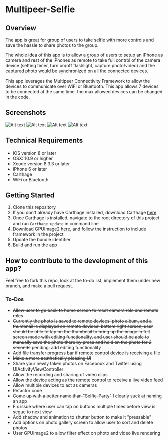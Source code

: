 # Multipeer-Selfie

## Overview
The app is great for group of users to take selfie with more controls and save the hassle to share photos to the group.

The whole idea of this app is to allow a group of users to setup an iPhone as camera and rest of the iPhones as remote to take full control of the camera device (setting timer, turn on/off flashlight, capture photo/video) and the captured photo would be synchronized on all the connected devices.

This app leverages the Multipeer Connectivity Framework to allow the devices to communicate over WiFi or Bluetooth.  This app allows 7 devices to be connected at the same time.  the max allowed devices can be changed in the code.

## Screenshots
![Alt text](/Docs/Assets/Screenshots/ss01.png=250x250?raw=true "Home Screen")
![Alt text](/Docs/Assets/Screenshots/ss02.png=250x250?raw=true "Remote Screen")
![Alt text](/Docs/Assets/Screenshots/ss05.png=250x250?raw=true "Photo Gallery Screen")
![Alt text](/Docs/Assets/Screenshots/ss03.png=250x250?raw=true "Connection Screen")

## Technical Requirements
* iOS version 8 or later
* OSX: 10.9 or higher
* Xcode version 8.3.3 or later
* iPhone 6 or later
* Carthage
* WiFi or Bluetooth

## Getting Started
1. Clone this repository
2. If you don't already have Carthage installed, download Carthage [here](https://github.com/Carthage/Carthage/releases)
3. Once Carthage is installed, navigate to the root directory of this project and run ```Carthage update``` in command line
4. Download GPUImage2 [here](https://github.com/BradLarson/GPUImage2), and follow the instruction to include framework in the project
5. Update the bundle identifier
6. Build and run the app
    
## How to contribute to the development of this app?
Feel free to fork this repo, look at the to-do list, implement them under new branch, and make a pull request.

### To-Dos
- ~~Allow user to go back to home screen to reset camera role and remote roles~~
- ~~Currently the photo is saved to remote devices' photo album, and a thumbnail is displayed on remote devices' bottom right screen, user should be able to tap on the thumbnail to bring up the image in full screen mode with editing functionality, and user should be able to manually save the photo there by press and hold on the photo for 2 seconds~~ pending: add editing functionality 
- Add file transfer progress bar if remote control device is receiving a file
- ~~Make a more aesthetically pleasing UI~~
- Share your newly taken photos on Facebook and Twitter using UIActivityViewController
- Allow the recording and sharing of video clips
- Allow the device acting as the remote control to receive a live video feed
- Allow multiple devices to act as cameras
- Refactor code
- ~~Come up with a better name than "Selfie-Party"~~ I clearly suck at naming an app
- Fix issue where user can tap on buttons multiple times before view is segue to next view
- Add shadow and animation to shutter button to make it "pressable"
- Add options on photo gallery screen to allow user to sort and delete photos
- User GPUImage2 to allow filter effect on photo and video live rendering
